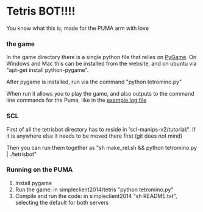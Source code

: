# Tetris BOT!!!!

You know what this is; made for the PUMA arm with love

### the game

In the game directory there is a single python file that relies on [PyGame](http://pygame.org).  On Windows and Mac this can be installed from the website, and on ubuntu via "apt-get install python-pygame".

After pygame is installed, run via the command "python tetromino.py"

When run it allows you to play the game, and also outputs to the command line commands for the Puma, like in the [example log file](example_game_log.txt)

### SCL

First of all the tetrisbot directory has to reside in 'scl-manips-v2/tutorial/'.  If it is anywhere else it needs to be moved there first (git does not mind)

Then you can run them together as "sh make_rel.sh && python tetromino.py | ./tetrisbot"

### Running on the PUMA

1) Install pygame
2) Run the game: in simpleclient2014/tetris "python tetromino.py"
3) Compile and run the code: in simpleclient2014 "sh README.txt", selecting the default for both servers
